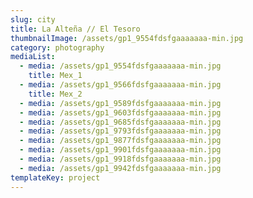 ```yaml
---
slug: city
title: La Alteña // El Tesoro
thumbnailImage: /assets/gp1_9554fdsfgaaaaaaa-min.jpg
category: photography
mediaList:
  - media: /assets/gp1_9554fdsfgaaaaaaa-min.jpg
    title: Mex_1
  - media: /assets/gp1_9566fdsfgaaaaaaa-min.jpg
    title: Mex_2
  - media: /assets/gp1_9589fdsfgaaaaaaa-min.jpg
  - media: /assets/gp1_9603fdsfgaaaaaaa-min.jpg
  - media: /assets/gp1_9685fdsfgaaaaaaa-min.jpg
  - media: /assets/gp1_9793fdsfgaaaaaaa-min.jpg
  - media: /assets/gp1_9877fdsfgaaaaaaa-min.jpg
  - media: /assets/gp1_9901fdsfgaaaaaaa-min.jpg
  - media: /assets/gp1_9918fdsfgaaaaaaa-min.jpg
  - media: /assets/gp1_9942fdsfgaaaaaaa-min.jpg
templateKey: project
---
```



